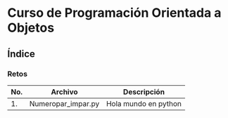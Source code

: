 # Curso de Programación Orientada a Objetos

## Índice
### Retos

|No.|Archivo|Descripción|
|--|--|--|
|1.|Numeropar_impar.py|Hola mundo en python|



